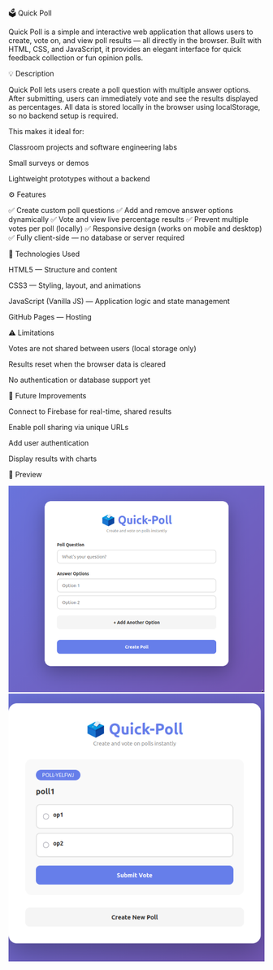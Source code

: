 🗳️ Quick Poll

Quick Poll is a simple and interactive web application that allows users to create, vote on, and view poll results — all directly in the browser. Built with HTML, CSS, and JavaScript, it provides an elegant interface for quick feedback collection or fun opinion polls.

💡 Description

Quick Poll lets users create a poll question with multiple answer options. After submitting, users can immediately vote and see the results displayed as percentages.
All data is stored locally in the browser using localStorage, so no backend setup is required.

This makes it ideal for:

Classroom projects and software engineering labs

Small surveys or demos

Lightweight prototypes without a backend

⚙️ Features

✅ Create custom poll questions
✅ Add and remove answer options dynamically
✅ Vote and view live percentage results
✅ Prevent multiple votes per poll (locally)
✅ Responsive design (works on mobile and desktop)
✅ Fully client-side — no database or server required

🧱 Technologies Used

HTML5 — Structure and content

CSS3 — Styling, layout, and animations

JavaScript (Vanilla JS) — Application logic and state management

GitHub Pages — Hosting

⚠️ Limitations

Votes are not shared between users (local storage only)

Results reset when the browser data is cleared

No authentication or database support yet

🔮 Future Improvements

Connect to Firebase for real-time, shared results

Enable poll sharing via unique URLs

Add user authentication

Display results with charts

📸 Preview

![alt text](image.png)
![alt text](image-1.png)
